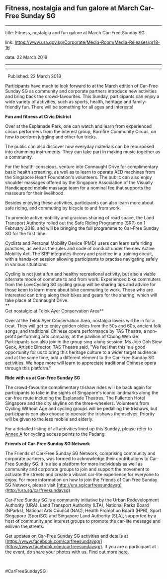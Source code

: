 ## Fitness, nostalgia and fun galore at March Car-Free Sunday SG
---
title: Fitness, nostalgia and fun galore at March Car-Free Sunday SG

link: https://www.ura.gov.sg/Corporate/Media-Room/Media-Releases/pr18-16

date: 22 March 2018

---

-------------------------------------------------------------

  Published: 22 March 2018

Participants have much to look forward to at the March edition of Car-Free Sunday SG as community and corporate partners introduce new activities and bring back the crowd-favourites. This Sunday, participants can enjoy a wide variety of activities, such as sports, health, heritage and family-friendly fun. There will be something for all ages and interests!  
  
**Fun and fitness at Civic District**  
  
Over at the Esplanade Park, one can watch and learn from experienced circus performers from the interest group, Bornfire Community Circus, on how to perform juggling and other fun tricks.  
  
The public can also discover how everyday materials can be repurposed into drumming instruments. They can take part in making music together as a community.  
  
For the health-conscious, venture into Connaught Drive for complimentary basic health screening, as well as to learn to operate AED machines from the Singapore Heart Foundation's volunteers. The public can also enjoy shoulder massages offered by the Singapore Association of the Visually Handicapped mobile massage team for a nominal fee that supports the masseurs for their livelihood.  
  
Besides enjoying these activities, participants can also learn more about safe riding, and commuting by bicycle to and from work.  
  
To promote active mobility and gracious sharing of road space, the Land Transport Authority rolled out the Safe Riding Programme (SRP) on 1 February 2018, and will be bringing the full programme to Car-Free Sunday SG for the first time.  
  
Cyclists and Personal Mobility Device (PMD) users can learn safe riding practices, as well as the rules and code of conduct under the new Active Mobility Act. The SRP integrates theory and practice in a training circuit, with a hands-on session allowing participants to practise navigating safely in various situations.  
  
Cycling is not just a fun and healthy recreational activity, but also a viable alternate mode of commute to and from work. Experienced bike commuters from the LoveCycling SG cycling group will be sharing tips and advice for those keen to learn more about bike commuting to work. Those who are interested can bring along their bikes and gears for the sharing, which will take place at Connaught Drive.  
**  
Get nostalgic at Telok Ayer Conservation Area**  
  
Over at the Telok Ayer Conservation Area, nostalgia lovers will be in for a treat. They will get to enjoy golden oldies from the 50s and 60s, ancient folk songs, and traditional Chinese opera performance by TAS Theatre, a non-profit performing arts company, at the pavilion of Chong Wen Ge. Participants can also join in the group sing-along session. Ms Jojo Goh Siew Geok, Artistic Director, TAS Theatre said, "We feel that this is a good opportunity for us to bring this heritage culture to a wider target audience and at the same time, add a different element to the Car-Free Sunday SG activities. We hope more will learn to appreciate traditional Chinese opera through this platform."  
  
**Ride with us at Car-Free Sunday SG**  
  
The crowd-favourite complimentary trishaw rides will be back again for participants to take in the sights of Singapore's iconic landmarks along the car-free route including the Esplanade Theatres, The Fullerton Hotel Singapore and the city skyline on the three-wheelers. Volunteers from Cycling Without Age and cycling groups will be pedalling the trishaws, but participants can also choose to operate the trishaws themselves. Priority will be given to the less mobile and elderly.  
  
For a detailed listing of all activities lined up this Sunday, please refer to [Annex A](https://www.ura.gov.sg/-/media/Corporate/Media-Room/2018/Mar/pr18-16a.pdf)  for cycling access points to the Padang.  
  
**Friends of Car-Free Sunday SG Network**  
  
The Friends of Car-Free Sunday SG Network, comprising community and corporate partners, was formed to acknowledge their contributions to Car-Free Sunday SG. It is also a platform for more individuals as well as community and corporate groups to join and support the movement to activate the streets and create a vibrant car-lite experience for everyone to enjoy. For more information on how to join the Friends of Car-Free Sunday SG Network, please visit [http://ura.sg/carfreesundaysg](http://ura.sg/carfreesundaysg)  
  
Car-Free Sunday SG is a community initiative by the Urban Redevelopment Authority (URA), Land Transport Authority (LTA), National Parks Board (NParks), National Arts Council (NAC), Health Promotion Board (HPB), Sport Singapore (SportSG) and Singapore Land Authority (SLA), supported by a host of community and interest groups to promote the car-lite message and enliven the streets.  
  
Get updates on Car-Free Sunday SG activities and details at [https://www.facebook.com/carfreesundaysg/](https://www.facebook.com/carfreesundaysg/). If you are a participant at the event, do share your photos with us. Find out more [here](https://www.ura.gov.sg/Corporate/Get-Involved/Go-Car-Lite/Car-Free-Sunday/CFS/About-CFS).

   
  
#CarFreeSundaySG